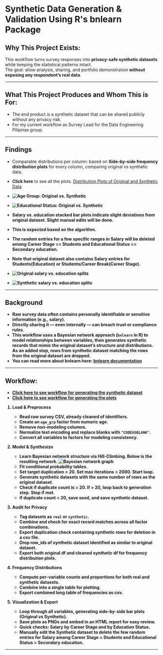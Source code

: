 # Synthetic Data Generation & Validation Using R's bnlearn Package 

## Why This Project Exists:  
This workflow turns survey responses into **privacy‑safe synthetic datasets** while keeping the statistical patterns intact.  
The goal: allow analysis, sharing, and portfolio demonstration **without exposing any respondent’s real data**.

---

## What This Project Produces and Whom This is For:  
- The end product is a synthetic dataset that can be shared publicly without any privacy risk.
- For my current workflow as Survey Lead for the Data Engineering Pilipinas group.
  
---

## Findings  
- Comparable distributions per column: based on **Side‑by‑side frequency distribution plots** for every column, comparing original vs synthetic data.
- **Click here** to see all the plots. [Distribution Plots of Original and Synthetic Data](original_n774_vs_synthetic_deduped_n743.pdf)
  <b>
- ![Age Group: Original vs. Synthetic](plots_dir/age_grp.PNG)
- ![Educational Status: Original vs. Synthetic](plots_dir/educstat.PNG)


- **Salary vs. education stacked bar plots** indicate slight deviations from original dataset. Slight manual edits will be done.
- **This is expected** based on the algorithm.
- The random entries for a few specific ranges in Salary will be deleted among Career Stage == Students and Educational Status == Secondary education.
- Note that original dataset also contains Salary entries for Students(Education) or Students/Career Break(Career Stage).
- ![Original salary vs. education splits](sal_vs_educ_actual.PNG)
- ![Synthetic salary vs. education splits](sal_vs_educ_synth.PNG)
---

## Background  
- Raw survey data often contains **personally identifiable or sensitive information** (e.g., salary).  
- Directly sharing it — even internally — can breach trust or compliance rules.  
- This workflow uses a **Bayesian network approach** (`bnlearn` in R) to model relationships between variables, then generates synthetic records that mimic the original dataset’s structure and distributions.  As an added step, rows from synthetic dataset matching the rows from the original dataset are dropped.
- You can read more about bnlearn here: [bnlearn documentation](https://www.bnlearn.com/documentation/)

---

## Workflow: 
- [Click here to see workflow for generating the synthetic dataset](workflow_bnlearn.txt)  
- [Click here to see workflow for generating the plots](workflow_plots.txt)
  <b>
1. **Load & Preprocess**  
   - Read raw survey CSV, already cleaned of identifiers.  
   - Create an `age_grp` factor from numeric age.  
   - Remove non‑modeling columns.  
   - Normalize text encoding and replace blanks with `"CODEASBLANK"`.  
   - Convert all variables to factors for modeling consistency.

2. **Model & Synthesize**  
   - Learn Bayesian network structure via **Hill‑Climbing**. Below is the resulting network. ![Bayesian network graph](bn_network_graph.PNG)
   - Fit conditional probability tables.
   - Set target duplication = 20.  Set max iterations = 2000. Start loop.
   - Generate synthetic datasets with the same number of rows as the original dataset.
   - Check if duplicate count is = 20. If > 20, loop back to generation step. Stop if met.
   - If duplicate count = 20, save seed, and save synthetic dataset. 

3. **Audit for Privacy**  
   - Tag datasets as `real` or `synthetic`.  
   - Combine and check for **exact record matches** across all factor combinations.
   - Export duplication check containing synthetic rows for deletion in a csv file.
   - **Drop row_ids of synthetic dataset** identified as similar to original dataset.
   - Export both original df and cleaned synthetic df for frequency distribution plots.

4. **Frequency Distributions**  
   - Compute per‑variable counts and proportions for both real and synthetic datasets.  
   - Combine into a single table for plotting.
   - Export combined long table of frequencies as csv.

5. **Visualization & Export**  
   - Loop through all variables, generating **side‑by‑side bar plots** (Original vs Synthetic).  
   - Save plots as PNGs and embed in an **HTML report** for easy review.
   - Quick checks: Salary by Career Stage and by Education Status.
   - Manually edit the Synthetic dataset to delete the few random entries for Salary among Career Stage = Students and Educational Status = Secondary education. 

---
